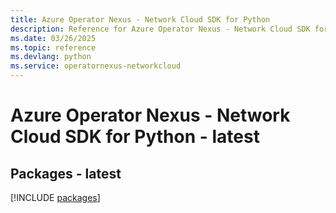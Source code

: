 ```yaml
---
title: Azure Operator Nexus - Network Cloud SDK for Python
description: Reference for Azure Operator Nexus - Network Cloud SDK for Python
ms.date: 03/26/2025
ms.topic: reference
ms.devlang: python
ms.service: operatornexus-networkcloud
---
```

# Azure Operator Nexus - Network Cloud SDK for Python - latest
## Packages - latest
[!INCLUDE [packages](operator-nexus---network-cloud-index.md)]